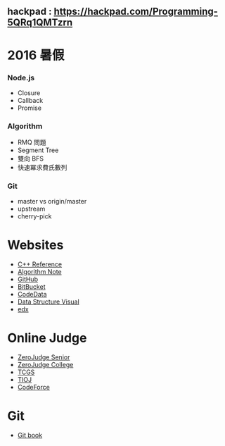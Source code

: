 ## hackpad : https://hackpad.com/Programming-5QRq1QMTzrn

2016 暑假
===============
### Node.js
+ Closure
+ Callback
+ Promise

### Algorithm
+ RMQ 問題
+ Segment Tree
+ 雙向 BFS
+ 快速冪求費氏數列

### Git
+ master vs origin/master
+ upstream
+ cherry-pick

Websites
========
- [C++ Reference](http://www.cplusplus.com/reference/)
- [Algorithm Note](http://www.csie.ntnu.edu.tw/~u91029/)
- [GitHub](https://github.com/)
- [BitBucket](https://bitbucket.org/)
- [CodeData](http://www.codedata.com.tw/)
- [Data Structure Visual](http://www.cs.usfca.edu/~galles/visualization/Algorithms.html)
- [edx](https://www.edx.org/)

Online Judge
============
- [ZeroJudge Senior](http://zerojudge.tw/)
- [ZeroJudge College](http://judge.nccucs.org/Problems)
- [TCGS](http://www.tcgs.tc.edu.tw:1218/)
- [TIOJ](http://tioj.ck.tp.edu.tw/problems)
- [CodeForce](http://codeforces.com/)

Git 
============
- [Git book](https://git-scm.com/book/zh-tw/v1)

